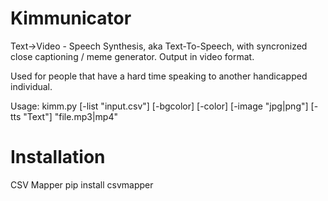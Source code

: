 # Kimmunicator
Text->Video - Speech Synthesis, aka Text-To-Speech, with syncronized close captioning / meme generator. Output in video format.


Used for people that have a hard time speaking to another handicapped individual.

Usage: kimm.py [-list "input.csv"] [-bgcolor] [-color] [-image "jpg|png"] [-tts "Text"] "file.mp3|mp4"



# Installation
CSV Mapper
pip install csvmapper
